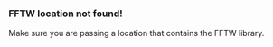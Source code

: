 ### FFTW location not found! ###
Make sure you are passing a location that contains the FFTW library.